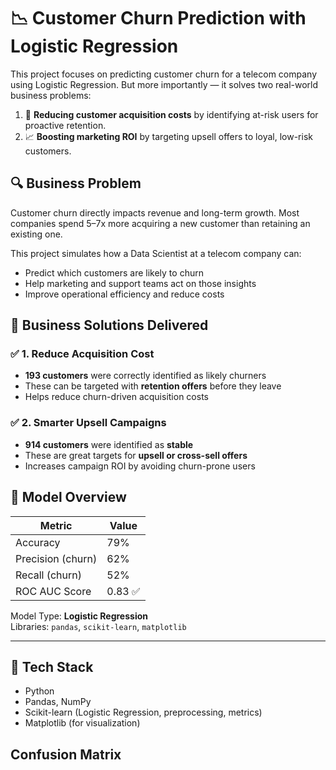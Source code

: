 # 📉 Customer Churn Prediction with Logistic Regression

This project focuses on predicting customer churn for a telecom company using Logistic Regression. But more importantly — it solves two real-world business problems:

1. 🔁 **Reducing customer acquisition costs** by identifying at-risk users for proactive retention.
2. 📈 **Boosting marketing ROI** by targeting upsell offers to loyal, low-risk customers.

## 🔍 Business Problem

Customer churn directly impacts revenue and long-term growth. Most companies spend 5–7x more acquiring a new customer than retaining an existing one.

This project simulates how a Data Scientist at a telecom company can:
- Predict which customers are likely to churn
- Help marketing and support teams act on those insights
- Improve operational efficiency and reduce costs

## 💼 Business Solutions Delivered

### ✅ 1. Reduce Acquisition Cost
- **193 customers** were correctly identified as likely churners
- These can be targeted with **retention offers** before they leave
- Helps reduce churn-driven acquisition costs

### ✅ 2. Smarter Upsell Campaigns
- **914 customers** were identified as **stable**
- These are great targets for **upsell or cross-sell offers**
- Increases campaign ROI by avoiding churn-prone users

## 🧪 Model Overview

| Metric            | Value    |
|------------------|----------|
| Accuracy          | 79%      |
| Precision (churn) | 62%      |
| Recall (churn)    | 52%      |
| ROC AUC Score     | 0.83 ✅  |

Model Type: **Logistic Regression**  
Libraries: `pandas`, `scikit-learn`, `matplotlib`

---

## 🧰 Tech Stack

- Python
- Pandas, NumPy
- Scikit-learn (Logistic Regression, preprocessing, metrics)
- Matplotlib (for visualization)

## Confusion Matrix
